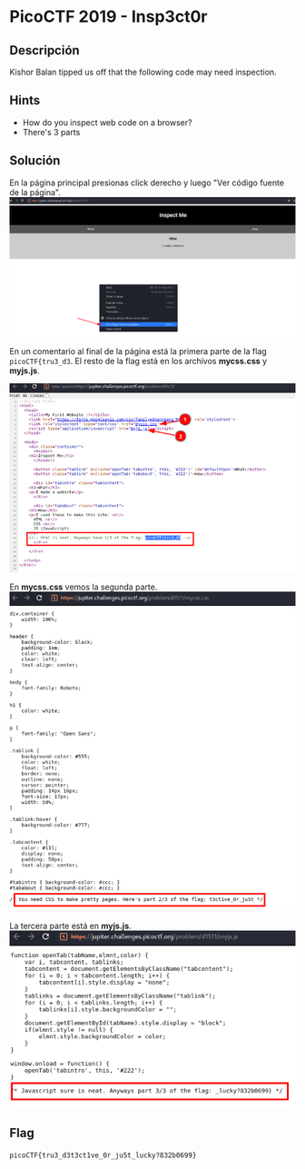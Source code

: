 # PicoCTF 2019 - Insp3ct0r

## Descripción

Kishor Balan tipped us off that the following code may need inspection.

## Hints

- How do you inspect web code on a browser?
- There's 3 parts

## Solución

En la página principal presionas click derecho y luego "Ver código fuente de la página".
![](./imagenes/insp3ct0r-1.png)

En un comentario al final de la página está la primera parte de la flag `picoCTF{tru3_d3`. El resto de la flag está en los archivos **mycss.css** y **myjs.js**.

![](./imagenes/insp3ct0r-2.png)

En **mycss.css** vemos la segunda parte.
![](./imagenes/insp3ct0r-3.png)

La tercera parte está en **myjs.js**.
![](./imagenes/insp3ct0r-4.png)

## Flag
`picoCTF{tru3_d3t3ct1ve_0r_ju5t_lucky?832b0699}`